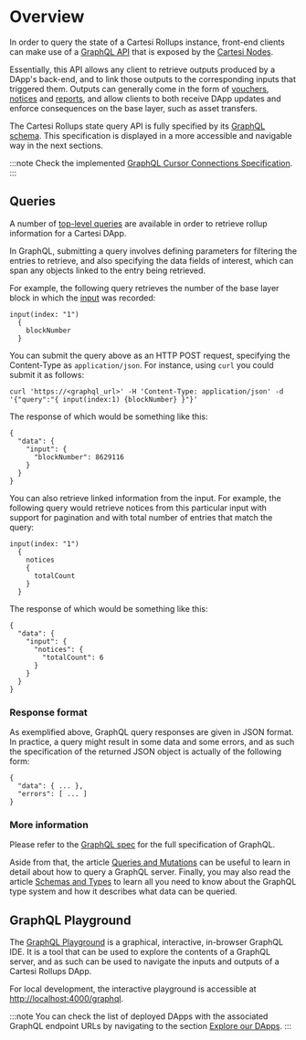 # Overview

In order to query the state of a Cartesi Rollups instance, front-end clients can make use of a [GraphQL API](https://graphql.org/learn/) that is exposed by the [Cartesi Nodes](../../components.md#cartesi-nodes).

Essentially, this API allows any client to retrieve outputs produced by a DApp's back-end, and to link those outputs to the corresponding inputs that triggered them. Outputs can generally come in the form of [vouchers](./objects/voucher.mdx), [notices](./objects/notice.mdx) and [reports](./objects/report.mdx), and allow clients to both receive DApp updates and enforce consequences on the base layer, such as asset transfers.

The Cartesi Rollups state query API is fully specified by its [GraphQL schema](https://github.com/cartesi/rollups/blob/main/offchain/graphql-server/schema.graphql). This specification is displayed in a more accessible and navigable way in the next sections.

:::note
Check the implemented [GraphQL Cursor Connections Specification](https://relay.dev/graphql/connections.htm).
:::

## Queries

A number of [top-level queries](../queries) are available in order to retrieve rollup information for a Cartesi DApp.

In GraphQL, submitting a query involves defining parameters for filtering the entries to retrieve, and also specifying the data fields of interest, which can span any objects linked to the entry being retrieved.

For example, the following query retrieves the number of the base layer block in which the [input](./objects/input.mdx) was recorded:

```
input(index: "1")
  {
    blockNumber
  }
```

You can submit the query above as an HTTP POST request, specifying the Content-Type as `application/json`. For instance, using `curl` you could submit it as follows:

```
curl 'https://<graphql_url>' -H 'Content-Type: application/json' -d '{"query":"{ input(index:1) {blockNumber} }"}'
```

The response of which would be something like this:

```
{
  "data": {
    "input": {
      "blockNumber": 8629116
    }
  }
}
```

You can also retrieve linked information from the input. For example, the following query would retrieve notices from this particular input with support for pagination and with total number of entries that match the query:

```
input(index: "1")
  {
    notices
    {
      totalCount
    }
  }
```

The response of which would be something like this:

```
{
  "data": {
    "input": {
      "notices": {
        "totalCount": 6
      }
    }
  }
}
```

### Response format

As exemplified above, GraphQL query responses are given in JSON format. In practice, a query might result in some data and some errors, and as such the specification of the returned JSON object is actually of the following form:

```
{
  "data": { ... },
  "errors": [ ... ]
}
```

### More information

Please refer to the [GraphQL spec](https://spec.graphql.org/October2021/) for the full specification of GraphQL.

Aside from that, the article [Queries and Mutations](https://graphql.org/learn/queries/) can be useful to learn in detail about how to query a GraphQL server.
Finally, you may also read the article [Schemas and Types](https://graphql.org/learn/schema/) to learn all you need to know about the GraphQL type system and how it describes what data can be queried.

## GraphQL Playground

The [GraphQL Playground](https://github.com/graphql/graphql-playground) is a graphical, interactive, in-browser GraphQL IDE. It is a tool that can be used to explore the contents of a GraphQL server, and as such can be used to navigate the inputs and outputs of a Cartesi Rollups DApp.

For local development, the interactive playground is accessible at [http://localhost:4000/graphql](http://localhost:4000/graphql).

:::note
You can check the list of deployed DApps with the associated GraphQL endpoint URLs by navigating to the section [Explore our DApps](../../build-dapps/run-dapp.md#explore-our-dapps).
:::
